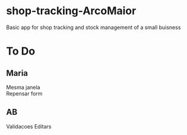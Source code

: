 # shop-tracking-ArcoMaior
Basic app for shop tracking and stock management of a small buisness

#  To Do

## Maria 
 
Mesma janela  
Repensar form  

## AB
Validacoes
Editars
